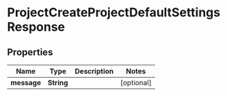 

# ProjectCreateProjectDefaultSettingsResponse


## Properties

| Name | Type | Description | Notes |
|------------ | ------------- | ------------- | -------------|
|**message** | **String** |  |  [optional] |



